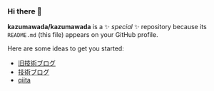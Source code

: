 ### Hi there 👋


**kazumawada/kazumawada** is a ✨ _special_ ✨ repository because its `README.md` (this file) appears on your GitHub profile.

Here are some ideas to get you started:

- [旧技術ブログ](https://kaz34.github.io/)
- [技術ブログ](https://kazumawada.hateblo.jp/)
- [qiita](https://qiita.com/kazumawada)


